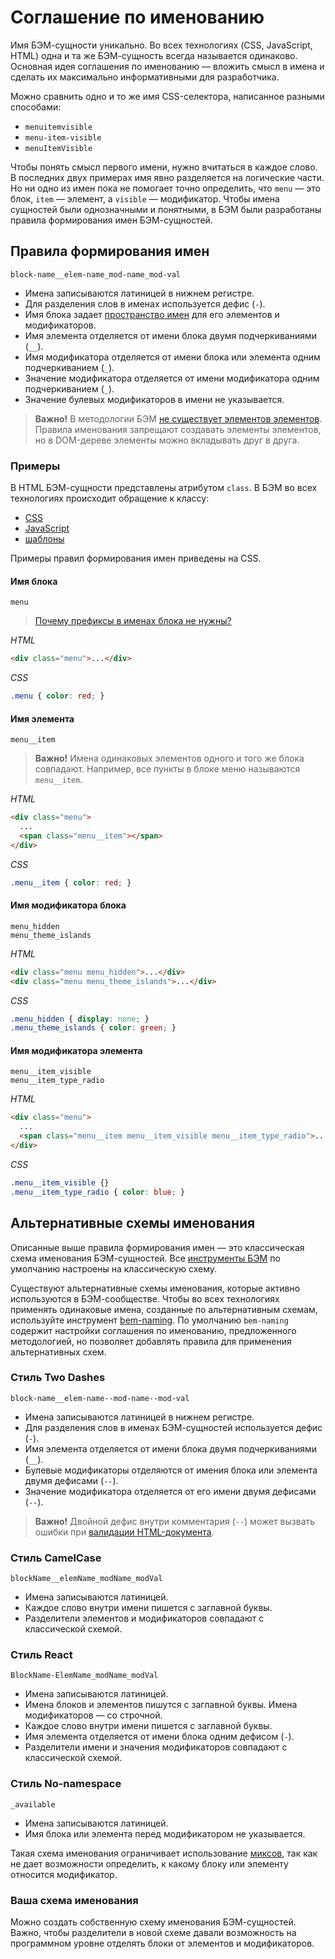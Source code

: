 # Соглашение по именованию

Имя БЭМ-сущности уникально. Во всех технологиях (CSS, JavaScript, HTML) одна и та же БЭМ-сущность всегда называется одинаково. Основная идея соглашения по именованию — вложить смысл в имена и сделать их максимально информативными для разработчика.

Можно сравнить одно и то же имя CSS-селектора, написанное разными способами:

* `menuitemvisible`  
* `menu-item-visible`  
* `menuItemVisible`  

Чтобы понять смысл первого имени, нужно вчитаться в каждое слово. В последних двух примерах имя явно разделяется на логические части. Но ни одно из имен пока не помогает точно определить, что `menu` — это блок, `item` — элемент, а `visible` — модификатор. Чтобы имена сущностей были однозначными и понятными, в БЭМ были разработаны правила формирования имен БЭМ-сущностей.

## Правила формирования имен

`block-name__elem-name_mod-name_mod-val`

* Имена записываются латиницей в нижнем регистре.
* Для разделения слов в именах используется дефис (`-`).
* Имя блока задает [пространство имен](https://ru.wikipedia.org/wiki/Пространство_имён) для его элементов и модификаторов.
* Имя элемента отделяется от имени блока двумя подчеркиваниями (`__`).
* Имя модификатора отделяется от имени блока или элемента одним подчеркиванием (`_`).
* Значение модификатора отделяется от имени модификатора одним подчеркиванием (`_`).
* Значение булевых модификаторов в имени не указывается.

> **Важно!** В методологии БЭМ [не существует элементов элементов](../../faq/faq.ru.md#Почему-не-стоит-создавать-элементы-элементов-block__elem1__elem2). Правила именования запрещают создавать элементы элементов, но в DOM-дереве элементы можно вкладывать друг в друга.

### Примеры

В HTML БЭМ-сущности представлены атрибутом `class`. В БЭМ во всех технологиях происходит обращение к классу:
* [CSS](../bem-for-css/bem-for-css.ru.md#Селекторы)
* [JavaScript](../bem-for-js/bem-for-js.ru.md#Привязка-javascript-блоков-к-html)
* [шаблоны](../bem-for-html/bem-for-html.ru.md#Автоматическая-генерация-html)

Примеры правил формирования имен приведены на CSS.

#### Имя блока

`menu`

> [Почему префиксы в именах блока не нужны?](../history/history.ru.md#Появление-блоков)

*HTML*

```html
<div class="menu">...</div>
```

*CSS*

```css
.menu { color: red; }
```

#### Имя элемента

`menu__item`

> **Важно!** Имена одинаковых элементов одного и того же блока совпадают. Например, все пункты в блоке меню называются `menu__item`.

*HTML*

```html
<div class="menu">
  ...
  <span class="menu__item"></span>
</div>
```

*CSS*

```css
.menu__item { color: red; }
```

#### Имя модификатора блока

`menu_hidden`  
`menu_theme_islands`

*HTML*

```html
<div class="menu menu_hidden">...</div>
<div class="menu menu_theme_islands">...</div>
```

*CSS*

```css
.menu_hidden { display: none; }
.menu_theme_islands { color: green; }
```

#### Имя модификатора элемента

`menu__item_visible`  
`menu__item_type_radio`

*HTML*

```html
<div class="menu">
  ...
  <span class="menu__item menu__item_visible menu__item_type_radio">...</span>
</div>
```

*CSS*

```css
.menu__item_visible {}
.menu__item_type_radio { color: blue; }
```

## Альтернативные схемы именования

Описанные выше правила формирования имен — это классическая схема именования БЭМ-сущностей. Все [инструменты БЭМ](https://ru.bem.info/toolbox/) по умолчанию настроены на классическую схему.

Существуют альтернативные схемы именования, которые активно используются в БЭМ-сообществе. Чтобы во всех технологиях применять одинаковые имена, созданные по альтернативным схемам, используйте инструмент [bem-naming](https://github.com/bem/bem-sdk/blob/master/README.ru.md#Именование). По умолчанию `bem-naming` содержит настройки соглашения по именованию, предложенного методологией, но позволяет добавлять правила для применения альтернативных схем.

### Стиль Two Dashes

`block-name__elem-name--mod-name--mod-val`

* Имена записываются латиницей в нижнем регистре.
* Для разделения слов в именах БЭМ-сущностей используется дефис (`-`).
* Имя элемента отделяется от имени блока двумя подчеркиваниями (`__`).
* Булевые модификаторы отделяются от имения блока или элемента двумя дефисами (`--`).
* Значение модификатора отделяется от его имени двумя дефисами (`--`).

> **Важно!** Двойной дефис внутри комментария (`--`) может вызвать ошибки при [валидации HTML-документа](http://www.w3.org/TR/html5/syntax.html#comments).

### Стиль CamelCase

`blockName__elemName_modName_modVal`

* Имена записываются латиницей.
* Каждое слово внутри имени пишется с заглавной буквы.
* Разделители элементов и модификаторов совпадают с классической схемой.

### Стиль React

`BlockName-ElemName_modName_modVal`

* Имена записываются латиницей.
* Имена блоков и элементов пишутся с заглавной буквы. Имена модификаторов — со строчной.
* Каждое слово внутри имени пишется с заглавной буквы.
* Имя элемента отделяется от имени блока одним дефисом (`-`).
* Разделители имени и значения модификаторов совпадают с классической схемой.

### Стиль No-namespace

`_available`

* Имена записываются латиницей.
* Имя блока или элемента перед модификатором не указывается.

Такая схема именования ограничивает использование [миксов](../key-concepts/key-concepts.ru.md#Микс), так как не дает возможности определить, к какому блоку или элементу относится модификатор.

### Ваша схема именования

Можно создать собственную схему именования БЭМ-сущностей. Важно, чтобы разделители в новой схеме давали возможность на программном уровне отделять блоки от элементов и модификаторов.

